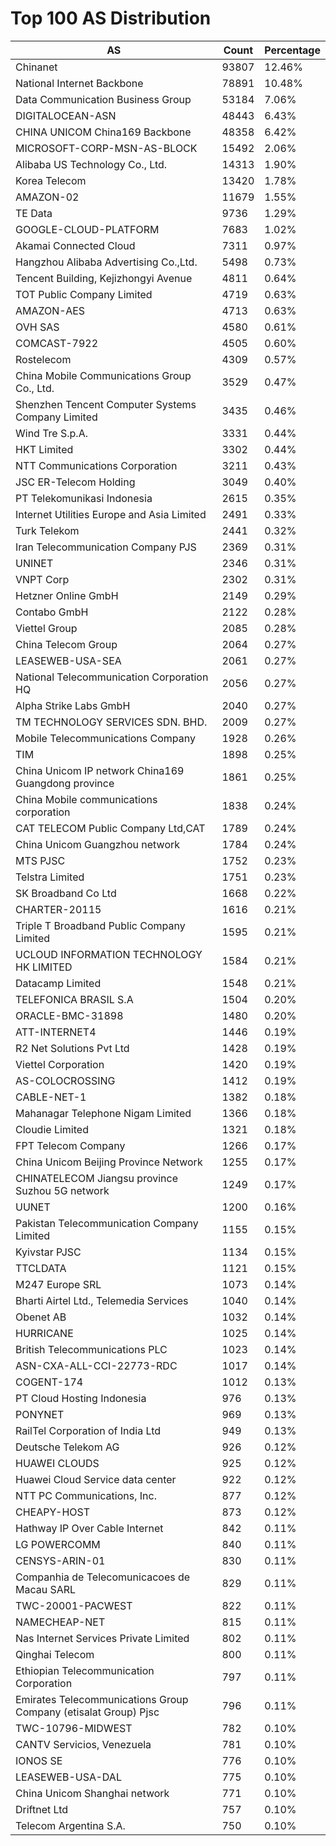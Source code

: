 # Top 100 AS Distribution
| AS | Count | Percentage |
|----|----|----|
| Chinanet | 93807 | 12.46% |
| National Internet Backbone | 78891 | 10.48% |
| Data Communication Business Group | 53184 | 7.06% |
| DIGITALOCEAN-ASN | 48443 | 6.43% |
| CHINA UNICOM China169 Backbone | 48358 | 6.42% |
| MICROSOFT-CORP-MSN-AS-BLOCK | 15492 | 2.06% |
| Alibaba US Technology Co., Ltd. | 14313 | 1.90% |
| Korea Telecom | 13420 | 1.78% |
| AMAZON-02 | 11679 | 1.55% |
| TE Data | 9736 | 1.29% |
| GOOGLE-CLOUD-PLATFORM | 7683 | 1.02% |
| Akamai Connected Cloud | 7311 | 0.97% |
| Hangzhou Alibaba Advertising Co.,Ltd. | 5498 | 0.73% |
| Tencent Building, Kejizhongyi Avenue | 4811 | 0.64% |
| TOT Public Company Limited | 4719 | 0.63% |
| AMAZON-AES | 4713 | 0.63% |
| OVH SAS | 4580 | 0.61% |
| COMCAST-7922 | 4505 | 0.60% |
| Rostelecom | 4309 | 0.57% |
| China Mobile Communications Group Co., Ltd. | 3529 | 0.47% |
| Shenzhen Tencent Computer Systems Company Limited | 3435 | 0.46% |
| Wind Tre S.p.A. | 3331 | 0.44% |
| HKT Limited | 3302 | 0.44% |
| NTT Communications Corporation | 3211 | 0.43% |
| JSC ER-Telecom Holding | 3049 | 0.40% |
| PT Telekomunikasi Indonesia | 2615 | 0.35% |
| Internet Utilities Europe and Asia Limited | 2491 | 0.33% |
| Turk Telekom | 2441 | 0.32% |
| Iran Telecommunication Company PJS | 2369 | 0.31% |
| UNINET | 2346 | 0.31% |
| VNPT Corp | 2302 | 0.31% |
| Hetzner Online GmbH | 2149 | 0.29% |
| Contabo GmbH | 2122 | 0.28% |
| Viettel Group | 2085 | 0.28% |
| China Telecom Group | 2064 | 0.27% |
| LEASEWEB-USA-SEA | 2061 | 0.27% |
| National Telecommunication Corporation HQ | 2056 | 0.27% |
| Alpha Strike Labs GmbH | 2040 | 0.27% |
| TM TECHNOLOGY SERVICES SDN. BHD. | 2009 | 0.27% |
| Mobile Telecommunications Company | 1928 | 0.26% |
| TIM | 1898 | 0.25% |
| China Unicom IP network China169 Guangdong province | 1861 | 0.25% |
| China Mobile communications corporation | 1838 | 0.24% |
| CAT TELECOM Public Company Ltd,CAT | 1789 | 0.24% |
| China Unicom Guangzhou network | 1784 | 0.24% |
| MTS PJSC | 1752 | 0.23% |
| Telstra Limited | 1751 | 0.23% |
| SK Broadband Co Ltd | 1668 | 0.22% |
| CHARTER-20115 | 1616 | 0.21% |
| Triple T Broadband Public Company Limited | 1595 | 0.21% |
| UCLOUD INFORMATION TECHNOLOGY HK LIMITED | 1584 | 0.21% |
| Datacamp Limited | 1548 | 0.21% |
| TELEFONICA BRASIL S.A | 1504 | 0.20% |
| ORACLE-BMC-31898 | 1480 | 0.20% |
| ATT-INTERNET4 | 1446 | 0.19% |
| R2 Net Solutions Pvt Ltd | 1428 | 0.19% |
| Viettel Corporation | 1420 | 0.19% |
| AS-COLOCROSSING | 1412 | 0.19% |
| CABLE-NET-1 | 1382 | 0.18% |
| Mahanagar Telephone Nigam Limited | 1366 | 0.18% |
| Cloudie Limited | 1321 | 0.18% |
| FPT Telecom Company | 1266 | 0.17% |
| China Unicom Beijing Province Network | 1255 | 0.17% |
| CHINATELECOM Jiangsu province Suzhou 5G network | 1249 | 0.17% |
| UUNET | 1200 | 0.16% |
| Pakistan Telecommunication Company Limited | 1155 | 0.15% |
| Kyivstar PJSC | 1134 | 0.15% |
| TTCLDATA | 1121 | 0.15% |
| M247 Europe SRL | 1073 | 0.14% |
| Bharti Airtel Ltd., Telemedia Services | 1040 | 0.14% |
| Obenet AB | 1032 | 0.14% |
| HURRICANE | 1025 | 0.14% |
| British Telecommunications PLC | 1023 | 0.14% |
| ASN-CXA-ALL-CCI-22773-RDC | 1017 | 0.14% |
| COGENT-174 | 1012 | 0.13% |
| PT Cloud Hosting Indonesia | 976 | 0.13% |
| PONYNET | 969 | 0.13% |
| RailTel Corporation of India Ltd | 949 | 0.13% |
| Deutsche Telekom AG | 926 | 0.12% |
| HUAWEI CLOUDS | 925 | 0.12% |
| Huawei Cloud Service data center | 922 | 0.12% |
| NTT PC Communications, Inc. | 877 | 0.12% |
| CHEAPY-HOST | 873 | 0.12% |
| Hathway IP Over Cable Internet | 842 | 0.11% |
| LG POWERCOMM | 840 | 0.11% |
| CENSYS-ARIN-01 | 830 | 0.11% |
| Companhia de Telecomunicacoes de Macau SARL | 829 | 0.11% |
| TWC-20001-PACWEST | 822 | 0.11% |
| NAMECHEAP-NET | 815 | 0.11% |
| Nas Internet Services Private Limited | 802 | 0.11% |
| Qinghai Telecom | 800 | 0.11% |
| Ethiopian Telecommunication Corporation | 797 | 0.11% |
| Emirates Telecommunications Group Company (etisalat Group) Pjsc | 796 | 0.11% |
| TWC-10796-MIDWEST | 782 | 0.10% |
| CANTV Servicios, Venezuela | 781 | 0.10% |
| IONOS SE | 776 | 0.10% |
| LEASEWEB-USA-DAL | 775 | 0.10% |
| China Unicom Shanghai network | 771 | 0.10% |
| Driftnet Ltd | 757 | 0.10% |
| Telecom Argentina S.A. | 750 | 0.10% |
